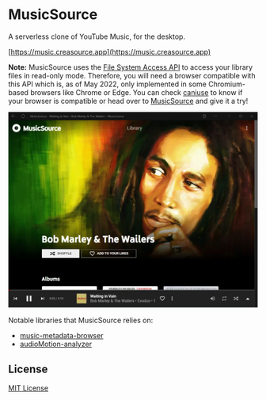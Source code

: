 # MusicSource

A serverless clone of YouTube Music, for the desktop.

[https://music.creasource.app](https://music.creasource.app)

**Note:** MusicSource uses the [File System Access API](https://wicg.github.io/file-system-access/) to access your library files in read-only mode. Therefore, you will need a browser compatible with this API which is, as of May 2022, only implemented in some Chromium-based browsers like Chrome or Edge. You can check [caniuse](https://caniuse.com/native-filesystem-api) to know if your browser is compatible or head over to [MusicSource](https://music.creasource.app) and give it a try!

![](src/assets/welcome/w2.webp)

Notable libraries that MusicSource relies on:
* [music-metadata-browser](https://github.com/Borewit/music-metadata-browser)
* [audioMotion-analyzer](https://github.com/hvianna/audioMotion-analyzer)

## License

[MIT License](LICENSE)
